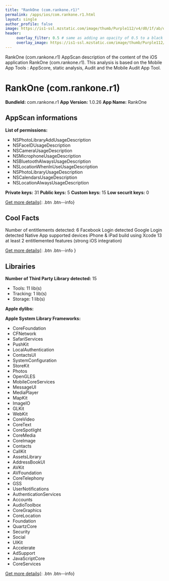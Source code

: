 ```yaml
---
title: "RankOne (com.rankone.r1)"
permalink: /apps/ios/com.rankone.r1.html
layout: single
author_profile: false
image: https://is1-ssl.mzstatic.com/image/thumb/Purple112/v4/d0/1f/ab/d01fab49-4528-12a9-bdfb-492cc70b1ff5/AIcons-0-0-1x_U007emarketing-0-0-0-7-0-0-sRGB-0-0-0-GLES2_U002c0-512MB-85-220-0-0.png/512x512bb.jpg
header: 
     overlay_filter: 0.5 # same as adding an opacity of 0.5 to a black background
     overlay_image: https://is1-ssl.mzstatic.com/image/thumb/Purple112/v4/d0/1f/ab/d01fab49-4528-12a9-bdfb-492cc70b1ff5/AIcons-0-0-1x_U007emarketing-0-0-0-7-0-0-sRGB-0-0-0-GLES2_U002c0-512MB-85-220-0-0.png/512x512bb.jpg
---
```

RankOne (com.rankone.r1) AppScan description of the content of the iOS application RankOne (com.rankone.r1). This analysis is based on the Mobile App Tools : AppScore, static analysis, Audit and the Mobile Audit App Tool.

# RankOne (com.rankone.r1)

**BundleId:** com.rankone.r1
**App Version:** 1.0.26
**App Name:** RankOne


## AppScan informations 

**List of permissions:** 
- NSPhotoLibraryAddUsageDescription
- NSFaceIDUsageDescription
- NSCameraUsageDescription
- NSMicrophoneUsageDescription
- NSBluetoothAlwaysUsageDescription
- NSLocationWhenInUseUsageDescription
- NSPhotoLibraryUsageDescription
- NSCalendarsUsageDescription
- NSLocationAlwaysUsageDescription
  
  
**Private keys:** 31
**Public keys:** 5
**Custom keys:** 15
**Low securit keys:** 0
  
[Get more details](/pricing.html){: .btn .btn--info}

## Cool Facts

Number of entitlements detected: 6
Facebook Login detected
Google Login detected
Native App
supported devices iPhone & iPad
build using Xcode 13
at least 2 entitlemented features (strong iOS integration)
  
[Get more details](/pricing.html){: .btn .btn--info }

## Librairies 
**Number of Third Party Library detected:** 15
- Tools: 11 lib(s)
- Tracking: 1 lib(s)
- Storage: 1 lib(s)


**Apple dylibs:**


**Apple System Library Frameworks:**
- CoreFoundation
- CFNetwork
- SafariServices
- PushKit
- LocalAuthentication
- ContactsUI
- SystemConfiguration
- StoreKit
- Photos
- OpenGLES
- MobileCoreServices
- MessageUI
- MediaPlayer
- MapKit
- ImageIO
- GLKit
- WebKit
- CoreVideo
- CoreText
- CoreSpotlight
- CoreMedia
- CoreImage
- Contacts
- CallKit
- AssetsLibrary
- AddressBookUI
- AVKit
- AVFoundation
- CoreTelephony
- GSS
- UserNotifications
- AuthenticationServices
- Accounts
- AudioToolbox
- CoreGraphics
- CoreLocation
- Foundation
- QuartzCore
- Security
- Social
- UIKit
- Accelerate
- AdSupport
- JavaScriptCore
- CoreServices


  
[Get more details](/pricing.html){: .btn .btn--info}

